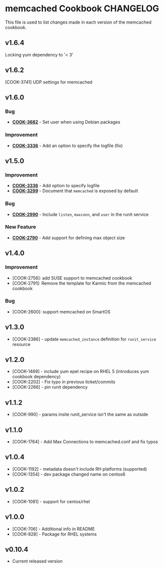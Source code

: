 memcached Cookbook CHANGELOG
============================
This file is used to list changes made in each version of the memcached cookbook.


v1.6.4
------
Locking yum dependency to '< 3'


v1.6.2
------
[COOK-3741] UDP settings for memcached


v1.6.0
------
### Bug
- **[COOK-3682](https://tickets.opscode.com/browse/COOK-3682)** - Set user when using Debian packages

### Improvement
- **[COOK-3336](https://tickets.opscode.com/browse/COOK-3336)** - Add an option to specify the logfile (fix)

v1.5.0
------
### Improvement
- **[COOK-3336](https://tickets.opscode.com/browse/COOK-3336)** - Add option to specify logfile
- **[COOK-3299](https://tickets.opscode.com/browse/COOK-3299)** - Document that `memcached` is exposed by default

### Bug
- **[COOK-2990](https://tickets.opscode.com/browse/COOK-2990)** - Include `listen`, `maxconn`, and `user` in the runit service

### New Feature
- **[COOK-2790](https://tickets.opscode.com/browse/COOK-2790)** - Add support for defining max object size

v1.4.0
------
### Improvement
- [COOK-2756]: add SUSE support to memcached cookbook
- [COOK-2791]: Remove the template for Karmic from the memcached cookbook

### Bug
- [COOK-2600]: support memcached on SmartOS

v1.3.0
------
- [COOK-2386] - update `memcached_instance` definition for `runit_service` resource

v1.2.0
------
- [COOK-1469] - include yum epel recipe on RHEL 5 (introduces yum cookbook dependency)
- [COOK-2202] - Fix typo in previous ticket/commits
- [COOK-2266] - pin runit dependency

v1.1.2
------
- [COOK-990] - params insite runit_service isn't the same as outside

v1.1.0
------
- [COOK-1764] - Add Max Connections to memcached.conf and fix typos

v1.0.4
------
- [COOK-1192] - metadata doesn't include RH platforms (supported)
- [COOK-1354] - dev package changed name on centos6

v1.0.2
------
- [COOK-1081] - support for centos/rhel

v1.0.0
------
- [COOK-706] - Additional info in README
- [COOK-828] - Package for RHEL systems

v0.10.4
-------
- Current released version
